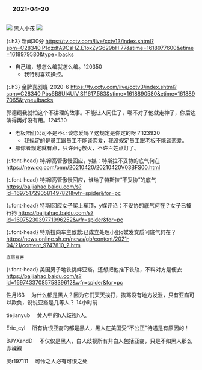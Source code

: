 ### 　2021-04-20
```tip
```
![](http://wx4.sinaimg.cn/large/d8b41602gy1gpsswuwkycg205k046n7m.gif)
黑人小孩
![](http://wx2.sinaimg.cn/large/d8b41602gy1gppdm8csqmj20cp09xn4c.jpg)

{:.h3}
新闻30分
[
https://tv.cctv.com/live/cctv13/index.shtml?spm=C28340.P1dzdfA9CsHZ.E1oxZyG629bH.77&stime=1618977600&etime=1618979580&type=lbacks
](
https://tv.cctv.com/live/cctv13/index.shtml?spm=C28340.P1dzdfA9CsHZ.E1oxZyG629bH.77&stime=1618977600&etime=1618979580&type=lbacks
)

- 自己编，想怎么编就怎么编。120350
  - 我特别喜欢操控。

{:.h3}
金牌喜剧班-2020-6
[
https://tv.cctv.com/live/cctv3/index.shtml?spm=C28340.Pbs6B8UI4UiV.S11617.583&stime=1618890580&etime=1618897065&type=lbacks
](
https://tv.cctv.com/live/cctv3/index.shtml?spm=C28340.Pbs6B8UI4UiV.S11617.583&stime=1618890580&etime=1618897065&type=lbacks
)

郭德纲我就怕这个不讲理的故事。不能让人问住了，哪不对了他就走神了，你后边演得再好没有用。124530

- 老板咱们公司不是不让谈恋爱吗？这规定是你定的呀？123920
  - 我规定的是员工跟员工不能谈恋爱，我没规定员工跟老板不能谈恋爱。
- 那你者规定就有点，只许州g放火，不许百姓点灯了。

{:.font-head}
特斯l高管傲慢回应，y媒：特斯拉不妥协的底气何在
[
https://new.qq.com/omn/20210420/20210420V03BFS00.html
](
https://new.qq.com/omn/20210420/20210420V03BFS00.html
)

{:.font-head}
特斯l高管傲慢回应，谁给了特斯拉“不妥协”的底气
[
https://baijiahao.baidu.com/s?id=1697517290581497821&wfr=spider&for=pc
](
https://baijiahao.baidu.com/s?id=1697517290581497821&wfr=spider&for=pc
)

{:.font-head}
特斯l回应女子爬上车顶，y媒评论：不妥协的底气何在？女子已被行拘
[
https://baijiahao.baidu.com/s?id=1697523039771996252&wfr=spider&for=pc
](
https://baijiahao.baidu.com/s?id=1697523039771996252&wfr=spider&for=pc
)

{:.font-head}
特斯拉向车主致歉:已成立处理小组g媒发文质问底气何在？
[
https://news.online.sh.cn/news/gb/content/2021-04/21/content_9747810_2.htm
](
https://news.online.sh.cn/news/gb/content/2021-04/21/content_9747810_2.htm
)

```note
底层互害
```

{:.font-head}
美国男子地铁挑衅亚裔，还想把他推下铁轨，不料对方是便衣
[
https://baijiahao.baidu.com/s?id=1697433708575839612&wfr=spider&for=pc
](
https://baijiahao.baidu.com/s?id=1697433708575839612&wfr=spider&for=pc
)

性月l63
　为什么都是黑人？因为它们天天挨打，挨骂没有地方发泄，只有亚裔可以欺负，说说亚裔是几等人？
14小时前

tiejianyub
　黄人中的h人歧视h人。

Eric_cyl
　所有仇恨亚裔的都是黑人，黑人在美国受“不公正”待遇是有原因的！

BJYXandD
　不仅仅是黑人，白人歧视所有非白人包括亚裔，只是不如黑人那么赤裸裸

灵r197111
　可怜之人必有可恨之处
